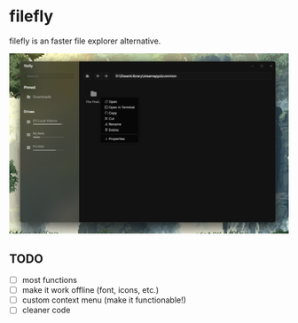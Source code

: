 # filefly

filefly is an faster file explorer alternative.

![preview](preview.png)

## TODO

- [ ] most functions
- [ ] make it work offline (font, icons, etc.)
- [ ] custom context menu (make it functionable!)
- [ ] cleaner code